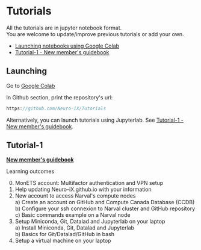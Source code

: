 # Tutorials

All the tutorials are in jupyter notebook format. \
You are welcome to update/improve previous tutorials or add your own.

- [Launching notebooks using Google Colab](#Launching)
- [Tutorial-1 - New member's guidebook](#Tutorial-1)
  
## Launching


Go to [Google Colab](https://colab.research.google.com)

In Github section, print the repository's url:
```javascript
https://github.com/Neuro-iX/Tutorials
```

Alternatively, you can launch tutorials using Jupyterlab. See [Tutorial-1 - New member's guidebook](#Tutorial-1).


## Tutorial-1

[**New member's guidebook**](https://colab.research.google.com/github/Neuro-iX/Tutorials/blob/main/Tutorial_1_NewMember.ipynb)

Learning outcomes

0. MonETS account: Multifactor authentication and VPN setup
1. Help updating Neuro-iX.github.io with your information
2. New account to access Narval's compute nodes \
  a) Create an account on GitHub and Compute Canada Database (CCDB) \
  b) Configure your ssh connexion to Narval cluster and GitHub repository \
  c) Basic commands example on a Narval node
3. Setup Miniconda, Git, Datalad and Jupyterlab on your laptop \
  a) Install Miniconda, Git, Datalad and Jupyterlab \
  b) Basics for Git/Datalad/GitHub in bash
4. Setup a virtual machine on your laptop



